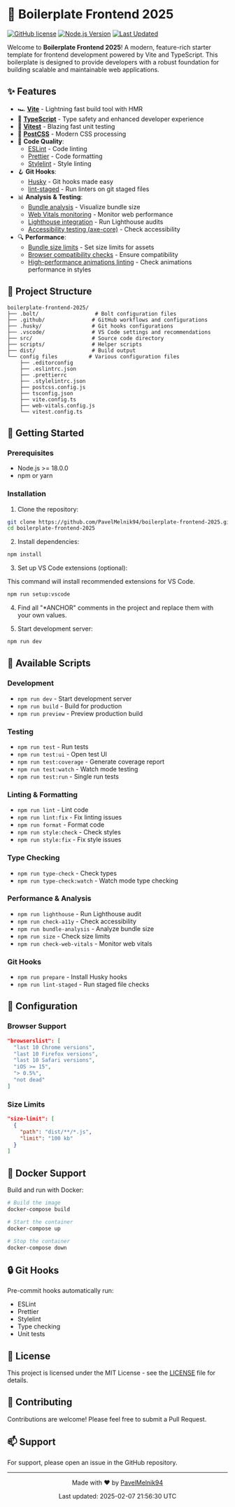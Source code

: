 # 🚀 Boilerplate Frontend 2025

[![GitHub license](https://img.shields.io/badge/license-MIT-blue.svg)](LICENSE)
[![Node.js Version](https://img.shields.io/badge/node-%3E%3D18.0.0-brightgreen)](package.json)
[![Last Updated](https://img.shields.io/badge/last%20updated-2025--02--07-brightgreen)](README.md)

Welcome to **Boilerplate Frontend 2025**! A modern, feature-rich starter template for frontend development powered by Vite and TypeScript. This boilerplate is designed to provide developers with a robust foundation for building scalable and maintainable web applications.

## ✨ Features

- 🏎️ **[Vite](https://vitejs.dev/)** - Lightning fast build tool with HMR
- 📝 **[TypeScript](https://www.typescriptlang.org/)** - Type safety and enhanced developer experience
- 🧪 **[Vitest](https://vitest.dev/)** - Blazing fast unit testing
- 🎨 **[PostCSS](https://postcss.org/)** - Modern CSS processing
- 📏 **Code Quality**:
  - [ESLint](https://eslint.org/) - Code linting
  - [Prettier](https://prettier.io/) - Code formatting
  - [Stylelint](https://stylelint.io/) - Style linting
- 🪝 **Git Hooks**:
  - [Husky](https://typicode.github.io/husky/) - Git hooks made easy
  - [lint-staged](https://github.com/okonet/lint-staged) - Run linters on git staged files
- 📊 **Analysis & Testing**:
  - [Bundle analysis](https://www.npmjs.com/package/rollup-plugin-visualizer) - Visualize bundle size
  - [Web Vitals monitoring](https://www.npmjs.com/package/web-vitals) - Monitor web performance
  - [Lighthouse integration](https://www.npmjs.com/package/lighthouse) - Run Lighthouse audits
  - [Accessibility testing (axe-core)](https://www.npmjs.com/package/@axe-core/cli) - Check accessibility
- 🔍 **Performance**:
  - [Bundle size limits](https://www.npmjs.com/package/bundlesize) - Set size limits for assets
  - [Browser compatibility checks](https://www.npmjs.com/package/eslint-plugin-compat) - Ensure compatibility
  - [High-performance animations linting](https://www.npmjs.com/package/stylelint-high-performance-animation) - Check animations performance in styles

## 📂 Project Structure

```
boilerplate-frontend-2025/
├── .bolt/                  # Bolt configuration files
├── .github/               # GitHub workflows and configurations
├── .husky/                # Git hooks configurations
├── .vscode/               # VS Code settings and recommendations
├── src/                   # Source code directory
├── scripts/               # Helper scripts
├── dist/                  # Build output
└── config files          # Various configuration files
    ├── .editorconfig
    ├── .eslintrc.json
    ├── .prettierrc
    ├── .stylelintrc.json
    ├── postcss.config.js
    ├── tsconfig.json
    ├── vite.config.ts
    ├── web-vitals.config.js
    └── vitest.config.ts
```

## 🚀 Getting Started

### Prerequisites

- Node.js >= 18.0.0
- npm or yarn

### Installation

1. Clone the repository:

```bash
git clone https://github.com/PavelMelnik94/boilerplate-frontend-2025.git
cd boilerplate-frontend-2025
```

2. Install dependencies:

```bash
npm install
```

3. Set up VS Code extensions (optional):

This command will install recommended extensions for VS Code.

```bash
npm run setup:vscode
```

4. Find all "\*ANCHOR" comments in the project and replace them with your own values.

5. Start development server:

```bash
npm run dev
```

## 📜 Available Scripts

### Development

- `npm run dev` - Start development server
- `npm run build` - Build for production
- `npm run preview` - Preview production build

### Testing

- `npm run test` - Run tests
- `npm run test:ui` - Open test UI
- `npm run test:coverage` - Generate coverage report
- `npm run test:watch` - Watch mode testing
- `npm run test:run` - Single run tests

### Linting & Formatting

- `npm run lint` - Lint code
- `npm run lint:fix` - Fix linting issues
- `npm run format` - Format code
- `npm run style:check` - Check styles
- `npm run style:fix` - Fix style issues

### Type Checking

- `npm run type-check` - Check types
- `npm run type-check:watch` - Watch mode type checking

### Performance & Analysis

- `npm run lighthouse` - Run Lighthouse audit
- `npm run check-a11y` - Check accessibility
- `npm run bundle-analysis` - Analyze bundle size
- `npm run size` - Check size limits
- `npm run check-web-vitals` - Monitor web vitals

### Git Hooks

- `npm run prepare` - Install Husky hooks
- `npm run lint-staged` - Run staged file checks

## 🔧 Configuration

### Browser Support

```json
"browserslist": [
  "last 10 Chrome versions",
  "last 10 Firefox versions",
  "last 10 Safari versions",
  "iOS >= 15",
  "> 0.5%",
  "not dead"
]
```

### Size Limits

```json
"size-limit": [
  {
    "path": "dist/**/*.js",
    "limit": "100 kb"
  }
]
```

## 🐳 Docker Support

Build and run with Docker:

```bash
# Build the image
docker-compose build

# Start the container
docker-compose up

# Stop the container
docker-compose down
```

## 🔒 Git Hooks

Pre-commit hooks automatically run:

- ESLint
- Prettier
- Stylelint
- Type checking
- Unit tests

## 📝 License

This project is licensed under the MIT License - see the [LICENSE](LICENSE) file for details.

## 🤝 Contributing

Contributions are welcome! Please feel free to submit a Pull Request.

## 📫 Support

For support, please open an issue in the GitHub repository.

---

<div align="center">

Made with ❤️ by [PavelMelnik94](https://github.com/PavelMelnik94)

Last updated: 2025-02-07 21:56:30 UTC

</div>
